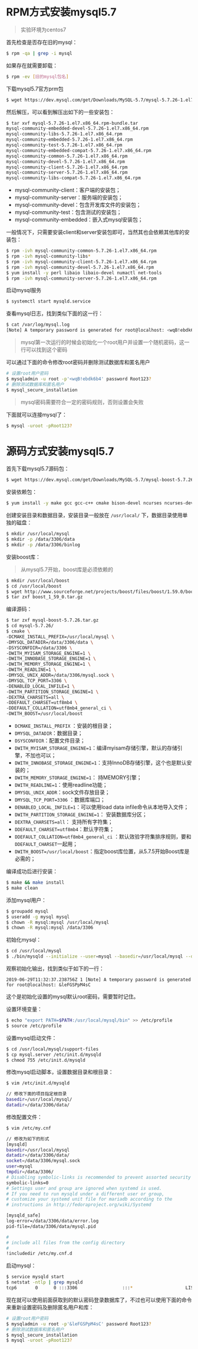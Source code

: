 # RPM方式安装mysql5.7

> 实验环境为centos7

首先检查是否存在旧的mysql：

```bash
$ rpm -qa | grep -i mysql
```



如果存在就需要卸载：

```bash
$ rpm -ev [旧的mysql包名]
```



下载mysql5.7官方prm包

```bash
$ wget https://dev.mysql.com/get/Downloads/MySQL-5.7/mysql-5.7.26-1.el7.x86_64.rpm-bundle.tar
```



然后解压，可以看到解压出如下的一些安装包：

```bash
$ tar xvf mysql-5.7.26-1.el7.x86_64.rpm-bundle.tar 
mysql-community-embedded-devel-5.7.26-1.el7.x86_64.rpm
mysql-community-libs-5.7.26-1.el7.x86_64.rpm
mysql-community-embedded-5.7.26-1.el7.x86_64.rpm
mysql-community-test-5.7.26-1.el7.x86_64.rpm
mysql-community-embedded-compat-5.7.26-1.el7.x86_64.rpm
mysql-community-common-5.7.26-1.el7.x86_64.rpm
mysql-community-devel-5.7.26-1.el7.x86_64.rpm
mysql-community-client-5.7.26-1.el7.x86_64.rpm
mysql-community-server-5.7.26-1.el7.x86_64.rpm
mysql-community-libs-compat-5.7.26-1.el7.x86_64.rpm
```

- mysql-community-client：客户端的安装包；
- mysql-community-server：服务端的安装包；
- mysql-community-devel：包含开发库文件的安装包；
- mysql-community-test：包含测试的安装包；
- mysql-community-embedded：嵌入式mysql安装包；



一般情况下，只需要安装client和server安装包即可，当然其也会依赖其他库的安装包：

```bash
$ rpm -ivh mysql-community-common-5.7.26-1.el7.x86_64.rpm
$ rpm -ivh mysql-community-libs*
$ rpm -ivh mysql-community-client-5.7.26-1.el7.x86_64.rpm
$ rpm -ivh mysql-community-devel-5.7.26-1.el7.x86_64.rpm
$ yum install -y perl libaio libaio-devel numactl net-tools
$ rpm -ivh mysql-community-server-5.7.26-1.el7.x86_64.rpm
```



启动mysql服务

```bash
$ systemctl start mysqld.service
```



查看mysql日志，找到类似下面的这一行：

```bash
$ cat /var/log/mysql.log
[Note] A temporary password is generated for root@localhost: <wqB!ebdk6b4
```

> mysql第一次运行的时候会初始化一个root用户并设置一个随机密码，这一行可以找到这个密码



可以通过下面的命令修改root密码并删除测试数据库和匿名用户

```bash
# 设置root用户密码
$ mysqladmin -u root -p'<wqB!ebdk6b4' password Root123?
# 删除测试数据库和匿名用户
$ mysql_secure_installation
```

> mysql密码需要符合一定的密码规则，否则设置会失败



下面就可以连接mysql了：

```bash
$ mysql -uroot -pRoot123?
```





# 源码方式安装mysql5.7

首先下载mysql5.7源码包：

```bash
$ wget https://dev.mysql.com/get/Downloads/MySQL-5.7/mysql-boost-5.7.26.tar.gz
```



安装依赖包：

```bash
$ yum install -y make gcc gcc-c++ cmake bison-devel ncurses ncurses-devel
```



创建安装目录和数据目录，安装目录一般放在 `/usr/local/` 下，数据目录使用单独的磁盘：

```bash
$ mkdir /usr/local/mysql
$ mkdir -p /data/3306/data
$ mkdir -p /data/3306/binlog
```



安装boost库：

> 从mysql5.7开始，boost库是必须依赖的

```bash
$ mkdir /usr/local/boost
$ cd /usr/local/boost
$ wget http://www.sourceforge.net/projects/boost/files/boost/1.59.0/boost_1_59_0.tar.gz
$ tar zxf boost_1_59_0.tar.gz
```



编译源码：

```bash
$ tar zxf mysql-boost-5.7.26.tar.gz
$ cd mysql-5.7.26/
$ cmake \
-DCMAKE_INSTALL_PREFIX=/usr/local/mysql \   
-DMYSQL_DATADIR=/data/3306/data \
-DSYSCONFDIR=/data/3306 \
-DWITH_MYISAM_STORAGE_ENGINE=1 \
-DWITH_INNOBASE_STORAGE_ENGINE=1 \
-DWITH_MEMORY_STORAGE_ENGINE=1 \
-DWITH_READLINE=1 \
-DMYSQL_UNIX_ADDR=/data/3306/mysql.sock \
-DMYSQL_TCP_PORT=3306 \
-DENABLED_LOCAL_INFILE=1 \
-DWITH_PARTITION_STORAGE_ENGINE=1 \
-DEXTRA_CHARSETS=all \
-DDEFAULT_CHARSET=utf8mb4 \
-DDEFAULT_COLLATION=utf8mb4_general_ci \
-DWITH_BOOST=/usr/local/boost
```

- `DCMAKE_INSTALL_PREFIX` ：安装的根目录；
- `DMYSQL_DATADIR`：数据目录；
- `DSYSCONFDIR`：配置文件目录；
- `DWITH_MYISAM_STORAGE_ENGINE=1`：编译myisam存储引擎，默认的存储引擎，不加也可以；
- `DWITH_INNOBASE_STORAGE_ENGINE=1`：支持InnoDB存储引擎，这个也是默认安装的；
- `DWITH_MEMORY_STORAGE_ENGINE=1`： 持MEMORY引擎；
- `DWITH_READLINE=1`：使用readline功能；
- `DMYSQL_UNIX_ADDR`：sock文件存放目录；
- `DMYSQL_TCP_PORT=3306` ：数据库端口；
- `DENABLED_LOCAL_INFILE=1`：可以使用load data infile命令从本地导入文件；
- `DWITH_PARTITION_STORAGE_ENGINE=1`： 安装数据库分区；
- `DEXTRA_CHARSETS=all`： 支持所有字符集；
- `DDEFAULT_CHARSET=utf8mb4`：默认字符集；
- `DDEFAULT_COLLATION=utf8mb4_general_ci` ：默认效验字符集排序规则，要和`DDEFAULT_CHARSET`一起用；
- `DWITH_BOOST=/usr/local/boost`：指定boost库位置，从5.7.5开始Boost库是必需的；



编译成功后进行安装：

```bash
$ make && make install
$ make clean
```



添加mysql用户：

```bash
$ groupadd mysql
$ useradd -g mysql mysql
$ chown -R mysql:mysql /usr/local/mysql
$ chown -R mysql:mysql /data/3306
```



初始化mysql：

```bash
$ cd /usr/local/mysql
$ ./bin/mysqld --initialize --user=mysql --basedir=/usr/local/mysql --datadir=/data/3306/data/ 
```



观察初始化输出，找到类似于如下的一行：

```
2019-06-29T11:32:37.238756Z 1 [Note] A temporary password is generated for root@localhost: &leFGSPpM4sC
```

这个是初始化设置的mysql默认root密码，需要暂时记住。



设置环境变量：

```bash
$ echo "export PATH=$PATH:/usr/local/mysql/bin" >> /etc/profile
$ source /etc/profile
```



设置mysql启动文件：

```bash
$ cd /usr/local/mysql/support-files
$ cp mysql.server /etc/init.d/mysqld
$ chmod 755 /etc/init.d/mysqld
```



修改mysql启动脚本，设置数据目录和根目录：

```bash
$ vim /etc/init.d/mysqld

// 修改下面的项目指定根目录
basedir=/usr/local/mysql/
datadir=/data/3306/data/
```



修改配置文件：

```bash
$ vim /etc/my.cnf

// 修改为如下的形式
[mysqld]
basedir=/usr/local/mysql
datadir=/data/3306/data/
socket=/data/3306/mysql.sock
user=mysql
tmpdir=/data/3306/
# Disabling symbolic-links is recommended to prevent assorted security risks
symbolic-links=0
# Settings user and group are ignored when systemd is used.
# If you need to run mysqld under a different user or group,
# customize your systemd unit file for mariadb according to the
# instructions in http://fedoraproject.org/wiki/Systemd

[mysqld_safe]
log-error=/data/3306/data/error.log
pid-file=/data/3306/data/mysql.pid

#
# include all files from the config directory
#
!includedir /etc/my.cnf.d
```



启动mysql：

```bash
$ service mysqld start 
$ netstat -ntlp | grep mysqld
tcp6       0      0 :::3306                 :::*                    LISTEN      18471/mysqld        
```



现在就可以使用前面获取到的默认密码登录数据库了，不过也可以使用下面的命令来重新设置密码及删除匿名用户和库：

```bash
# 设置root用户密码
$ mysqladmin -u root -p'&leFGSPpM4sC' password Root123?
# 删除测试数据库和匿名用户
$ mysql_secure_installation
$ mysql -uroot -pRoot123?
```

